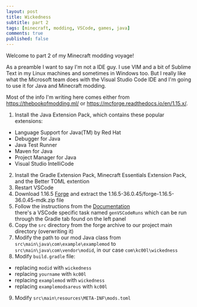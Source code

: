 ```yaml
---
layout: post
title: Wickedness
subtitle: part 2
tags: [minecraft, modding, VSCode, games, java]
comments: true
published: false
---
```


Welcome to part 2 of my Minecraft modding voyage!

As a preamble I want to say I'm not a IDE guy. I use VIM and a bit of Sublime Text in my Linux machines and sometimes in Windows too.
But I really like what the Microsoft team does with the Visual Studio Code IDE and I'm going to use it for Java and Minecraft modding.

Most of the info I'm writing here comes either from https://thebookofmodding.ml/ or https://mcforge.readthedocs.io/en/1.15.x/.

1. Install the Java Extension Pack, which contains these popular extensions:
  - Language Support for Java(TM) by Red Hat  
  - Debugger for Java  
  - Java Test Runner  
  - Maven for Java  
  - Project Manager for Java  
  - Visual Studio IntelliCode  
2. Install the Gradle Extension Pack, Minecraft Essentials Extension Pack, and the Better TOML extention
3. Restart VSCode
4. Download 1.16.5 [Forge](http://files.minecraftforge.net/maven/net/minecraftforge/forge/index_1.16.5.html) and extract the 1.16.5-36.0.45/forge-1.16.5-36.0.45-mdk.zip file
5. Follow the instructions from the [Documentation](https://mcforge.readthedocs.io/en/1.15.x/gettingstarted/)  
 there's a VSCode specific task named `genVSCodeRuns` which can be run through the Gradle tab found on the left panel
6. Copy the `src` directory from the forge archive to our project main directory (overwriting it)
7. Modify the path to our mod Java class from `src\main\java\com\example\examplemod` to `src\main\java\com\vendor\modid`, in our case `com\kc00l\wickedness`
8. Modify `build.gradle` file:
  - replacing `modid` with `wickedness`
  - replacing `yourname` with `kc00l`
  - replacing `examplemod` with `wickedness`
  - replacing `examplemodsareus` with `kc00l`
9. Modify `src\main\resources\META-INF\mods.toml`
